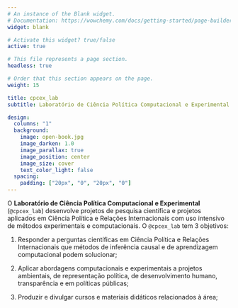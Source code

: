 ```yaml
---
# An instance of the Blank widget.
# Documentation: https://wowchemy.com/docs/getting-started/page-builder/
widget: blank

# Activate this widget? true/false
active: true

# This file represents a page section.
headless: true

# Order that this section appears on the page.
weight: 15

title: cpcex_lab
subtitle: Laboratório de Ciência Política Computacional e Experimental

design:
  columns: "1"
  background:
    image: open-book.jpg
    image_darken: 1.0
    image_parallax: true
    image_position: center
    image_size: cover
    text_color_light: false
  spacing:
    padding: ["20px", "0", "20px", "0"]
---
```


O **Laboratório de Ciência Política Computacional e Experimental**  (`@cpcex_lab`) desenvolve projetos de pesquisa científica e projetos aplicados em Ciência Política e Relações Internacionais com uso intensivo de métodos experimentais e computacionais. O `@cpcex_lab` tem 3 objetivos:

1. Responder a perguntas científicas em Ciência Política e Relações Internacionais que métodos de inferência causal e de aprendizagem computacional podem solucionar;

2. Aplicar abordagens computacionais e experimentais a projetos ambientais, de representação política, de desenvolvimento humano, transparência e em políticas públicas;

3. Produzir e divulgar cursos e materiais didáticos relacionados à área;
